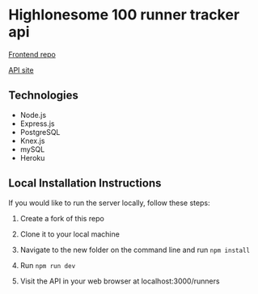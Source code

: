 # Highlonesome 100 runner tracker api

[Frontend repo](https://github.com/bmj1985/hl100raceapp)

[API site]()

## Technologies

* Node.js
* Express.js
* PostgreSQL
* Knex.js
* mySQL
* Heroku

## Local Installation Instructions
If you would like to run the server locally, follow these steps:

1. Create a fork of this repo

2. Clone it to your local machine

3. Navigate to the new folder on the command line and run `npm install`

4. Run `npm run dev`

5. Visit the API in your web browser at localhost:3000/runners
